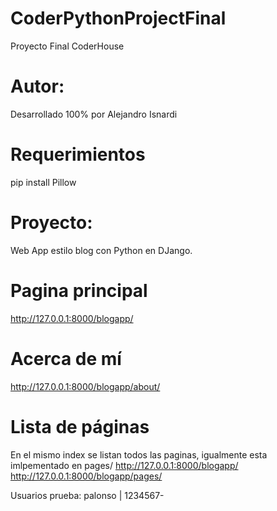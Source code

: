 # CoderPythonProjectFinal
Proyecto Final CoderHouse

# Autor:
Desarrollado 100% por Alejandro Isnardi

# Requerimientos
pip install Pillow

# Proyecto:
Web App estilo blog con Python en DJango.

# Pagina principal
http://127.0.0.1:8000/blogapp/

# Acerca de mí
http://127.0.0.1:8000/blogapp/about/

# Lista de páginas
En el mismo index se listan todos las paginas, igualmente esta imlpementado en pages/
http://127.0.0.1:8000/blogapp/
http://127.0.0.1:8000/blogapp/pages/


Usuarios prueba:
    palonso | 1234567-



